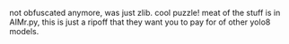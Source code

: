 not obfuscated anymore, was just zlib. cool puzzle!
meat of the stuff is in AIMr.py, this is just a ripoff that they want you to pay for of other yolo8 models.
